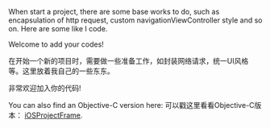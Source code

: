 
When start a project, there are some base works to do, such as encapsulation of http request, custom navigationViewController style and so on. Here are some like I code.

Welcome to add your codes!

在开始一个新的项目时，需要做一些准备工作，如封装网络请求，统一UI风格等。这里放着我自己的一些东东。

非常欢迎加入你的代码!

You can also find an Objective-C version here:
可以戳这里看看Objective-C版本：
 [iOSProjectFrame](https://github.com/DingHub/iOSProjectFrame).

